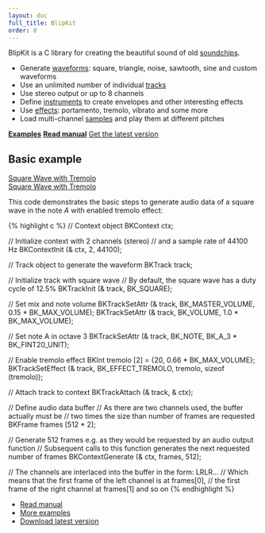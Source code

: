 ```yaml
---
layout: doc
full_title: BlipKit
order: 0
---
```


BlipKit is a C library for creating the beautiful sound of old [soundchips](http://en.wikipedia.org/wiki/Chiptune).

* Generate [waveforms](manual/waveforms/): square, triangle, noise, sawtooth, sine and custom waveforms
* Use an unlimited number of individual [tracks](manual/tracks/)
* Use stereo output or up to 8 channels
* Define [instruments](manual/instruments/) to create envelopes and other interesting effects
* Use [effects](manual/effects/): portamento, tremolo, vibrato and some more
* Load multi-channel [samples](manual/samples/) and play them at different pitches

<p class="buttons">
	<strong><a href="examples/" class="button">Examples</a></strong>
	<strong><a href="manual/" class="button">Read manual</a></strong>
	<a href="https://github.com/detomon/BlipKit" class="button">Get the latest version</a>
</p>

## Basic example

<div class="buttons">
	<div class="player" data-volume="0.7">
		<a href="{{ "/assets/sound/basic/square-wave-with-tremolo.mp3" | prepend: site.baseurl }}" class="button">
			Square Wave with Tremolo
		</a>
		<div class="label"><a href="{{ "/assets/sound/basic/square-wave-with-tremolo.mp3" | prepend: site.baseurl }}">Square Wave with Tremolo</a></div>
	</div>
</div>

This code demonstrates the basic steps to generate audio data of a square wave in the note *A* with enabled tremolo effect:

{% highlight c %}
// Context object
BKContext ctx;

// Initialize context with 2 channels (stereo)
// and a sample rate of 44100 Hz
BKContextInit (& ctx, 2, 44100);

// Track object to generate the waveform
BKTrack track;

// Initialize track with square wave
// By default, the square wave has a duty cycle of 12.5%
BKTrackInit (& track, BK_SQUARE);

// Set mix and note volume
BKTrackSetAttr (& track, BK_MASTER_VOLUME, 0.15 * BK_MAX_VOLUME);
BKTrackSetAttr (& track, BK_VOLUME,        1.0 * BK_MAX_VOLUME);

// Set note A in octave 3
BKTrackSetAttr (& track, BK_NOTE, BK_A_3 * BK_FINT20_UNIT);

// Enable tremolo effect
BKInt tremolo [2] = {20, 0.66 * BK_MAX_VOLUME};
BKTrackSetEffect (& track, BK_EFFECT_TREMOLO, tremolo, sizeof (tremolo));

// Attach track to context
BKTrackAttach (& track, & ctx);

// Define audio data buffer
// As there are two channels used, the buffer actually must be
// two times the size than number of frames are requested
BKFrame frames [512 * 2];

// Generate 512 frames e.g. as they would be requested by an audio output function
// Subsequent calls to this function generates the next requested number of frames
BKContextGenerate (& ctx, frames, 512);

// The channels are interlaced into the buffer in the form: LRLR...
// Which means that the first frame of the left channel is at frames[0],
// the first frame of the right channel at frames[1] and so on
{% endhighlight %}

- [Read manual](manual/)
- [More examples](examples/)
- [Download latest version](https://github.com/detomon/BlipKit)
